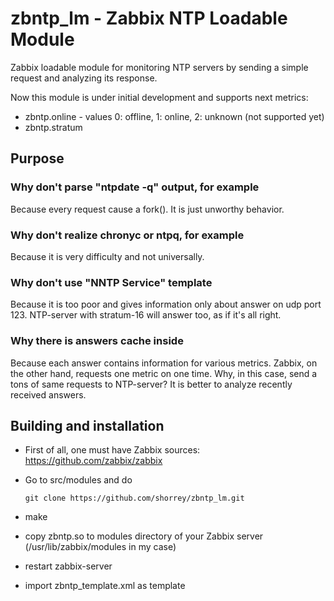 # zbntp_lm - Zabbix NTP Loadable Module

Zabbix loadable module for monitoring NTP servers by sending a simple request and analyzing its response.

Now this module is under initial development and supports next metrics:

- zbntp.online - values 0: offline, 1: online, 2: unknown (not supported yet)
- zbntp.stratum

## Purpose

### Why don't parse "ntpdate -q" output, for example

Because every request cause a fork(). It is just unworthy behavior.

### Why don't realize chronyc or ntpq, for example

Because it is very difficulty and not universally.

### Why don't use "NNTP Service" template

Because it is too poor and gives information only about answer on udp port 123.
NTP-server with stratum-16 will answer too, as if it's all right.

### Why there is answers cache inside

Because each answer contains information for various metrics. Zabbix, on the other hand, requests one metric on one time.
Why, in this case, send a tons of same requests to NTP-server? It is better to analyze recently received answers.

## Building and installation

- First of all, one must have Zabbix sources: https://github.com/zabbix/zabbix
- Go to src/modules and do

      git clone https://github.com/shorrey/zbntp_lm.git
 - make
 - copy zbntp.so to modules directory of your Zabbix server (/usr/lib/zabbix/modules in my case)
 - restart zabbix-server
 - import zbntp_template.xml as template
